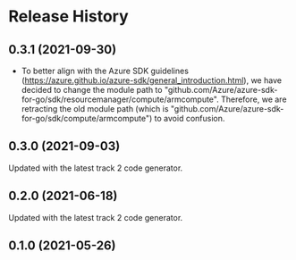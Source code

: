 # Release History

## 0.3.1 (2021-09-30)
- To better align with the Azure SDK guidelines (https://azure.github.io/azure-sdk/general_introduction.html), we have decided to change the module path to "github.com/Azure/azure-sdk-for-go/sdk/resourcemanager/compute/armcompute". Therefore, we are retracting the old module path (which is "github.com/Azure/azure-sdk-for-go/sdk/compute/armcompute") to avoid confusion.

## 0.3.0 (2021-09-03)
Updated with the latest track 2 code generator.

## 0.2.0 (2021-06-18)
Updated with the latest track 2 code generator.

## 0.1.0 (2021-05-26)
